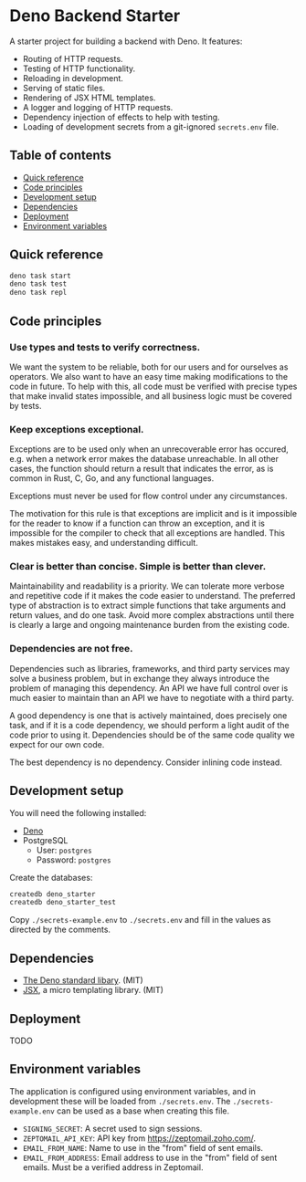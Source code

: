 # Deno Backend Starter

A starter project for building a backend with Deno. It features:

- Routing of HTTP requests.
- Testing of HTTP functionality.
- Reloading in development.
- Serving of static files.
- Rendering of JSX HTML templates.
- A logger and logging of HTTP requests.
- Dependency injection of effects to help with testing.
- Loading of development secrets from a git-ignored `secrets.env` file.

## Table of contents

- [Quick reference](#quick-reference)
- [Code principles](#code-principles)
- [Development setup](#development-setup)
- [Dependencies](#dependencies)
- [Deployment](#deployment)
- [Environment variables](#environment-variables)

## Quick reference

```sh
deno task start
deno task test
deno task repl
```


## Code principles

### Use types and tests to verify correctness.

We want the system to be reliable, both for our users and for ourselves as
operators. We also want to have an easy time making modifications to the code in
future. To help with this, all code must be verified with precise types that
make invalid states impossible, and all business logic must be covered by tests.

### Keep exceptions exceptional.

Exceptions are to be used only when an unrecoverable error has occured, e.g.
when a network error makes the database unreachable. In all other cases, the
function should return a result that indicates the error, as is common in Rust,
C, Go, and any functional languages.

Exceptions must never be used for flow control under any circumstances.

The motivation for this rule is that exceptions are implicit and is it
impossible for the reader to know if a function can throw an exception, and it
is impossible for the compiler to check that all exceptions are handled. This
makes mistakes easy, and understanding difficult.

### Clear is better than concise. Simple is better than clever.

Maintainability and readability is a priority. We can tolerate more verbose and
repetitive code if it makes the code easier to understand. The preferred type of
abstraction is to extract simple functions that take arguments and return
values, and do one task. Avoid more complex abstractions until there is clearly
a large and ongoing maintenance burden from the existing code.

### Dependencies are not free.

Dependencies such as libraries, frameworks, and third party services may solve a
business problem, but in exchange they always introduce the problem of managing
this dependency. An API we have full control over is much easier to maintain
than an API we have to negotiate with a third party.

A good dependency is one that is actively maintained, does precisely one task,
and if it is a code dependency, we should perform a light audit of the code
prior to using it. Dependencies should be of the same code quality we expect for
our own code.

The best dependency is no dependency. Consider inlining code instead.


## Development setup

You will need the following installed:

- [Deno](https://deno.land/)
- PostgreSQL
  - User: `postgres`
  - Password: `postgres`

Create the databases:

```sh
createdb deno_starter
createdb deno_starter_test
```

Copy `./secrets-example.env` to `./secrets.env` and fill in the values as
directed by the comments.


## Dependencies

- [The Deno standard libary](https://deno.land/std). (MIT)
- [JSX](https://deno.land/x/jsx@v0.1.5), a micro templating library.
  (MIT)

## Deployment

TODO


## Environment variables

The application is configured using environment variables, and in development
these will be loaded from `./secrets.env`. The `./secrets-example.env` can
be used as a base when creating this file.

- `SIGNING_SECRET`: A secret used to sign sessions.
- `ZEPTOMAIL_API_KEY`: API key from https://zeptomail.zoho.com/.
- `EMAIL_FROM_NAME`: Name to use in the "from" field of sent emails.
- `EMAIL_FROM_ADDRESS`: Email address to use in the "from" field of sent emails.
  Must be a verified address in Zeptomail.
